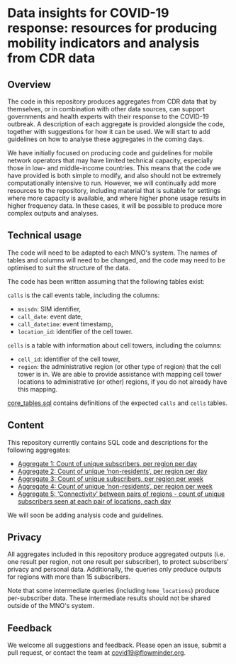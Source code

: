 # Data insights for COVID-19 response: resources for producing mobility indicators and analysis from CDR data

## Overview

The code in this repository produces aggregates from CDR data that by themselves, or in combination with other data sources,
can support governments and health experts with their response to the COVID-19 outbreak. 
A description of each aggregate is provided alongside the code, together with suggestions for how it can be used. 
We will start to add guidelines on how to analyse these aggregates in the coming days. 

We have initially focused on producing code and guidelines for mobile network operators that may have limited technical capacity, 
especially those in low- and middle-income countries. This means that the code we have provided is both simple to modify, 
and also should not be extremely computationally intensive to run. However, we will continually add more resources to the repository, 
including material that is suitable for settings where more capacity is available, and where higher phone usage results in higher frequency
 data. In these cases, it will be possible to produce more complex outputs and analyses. 

## Technical usage

The code will need to be adapted to each MNO's system. 
The names of tables and columns will need to be changed, and the code may need to be optimised to suit the structure of the data.

The code has been written assuming that the following tables exist:

`calls` is the call events table, including the columns:
- `msisdn`: SIM identifier,
- `call_date`: event date,
- `call_datetime`: event timestamp,
- `location_id`: identifier of the cell tower.

`cells` is a table with information about cell towers, including the columns:
- `cell_id`: identifier of the cell tower,
- `region`: the administrative region (or other type of region) that the cell tower is in. We are able to provide assistance with mapping cell tower locations to administrative (or other) regions, if you do not already have this mapping.

[core_tables.sql](core_tables.sql) contains definitions of the expected `calls` and `cells` tables.

## Content

This repository currently contains SQL code and descriptions for the following aggregates:
- [Aggregate 1: Count of unique subscribers, per region per day](aggregate_1.md)
- [Aggregate 2: Count of unique ‘non-residents’, per region per day](aggregate_2.md)
- [Aggregate 3: Count of unique subscribers, per region per week](aggregate_3.md)
- [Aggregate 4: Count of unique ‘non-residents’, per region per week](aggregate_4.md)
- [Aggregate 5: ‘Connectivity’ between pairs of regions - count of unique subscribers seen at each pair of locations, each day](aggregate_5.md)

We will soon be adding analysis code and guidelines.

## Privacy

All aggregates included in this repository produce aggregated outputs (i.e. one result per region, not one result per subscriber), to protect subscribers' privacy and personal data. Additionally, the queries only produce outputs for regions with more than 15 subscribers.

Note that some intermediate queries (including `home_locations`) produce per-subscriber data. These intermediate results should not be shared outside of the MNO's system.

## Feedback

We welcome all suggestions and feedback. Please open an issue, submit a pull request, or contact the team at covid19@flowminder.org.